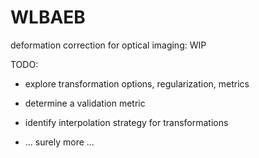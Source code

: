 WLBAEB
======

deformation correction for optical imaging: WIP

TODO: 

- explore transformation options, regularization, metrics

- determine a validation metric

- identify interpolation strategy for transformations

- ... surely more ...
